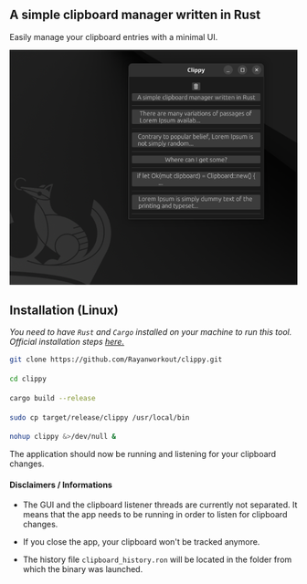 ## A simple clipboard manager written in Rust

Easily manage your clipboard entries with a minimal UI.

![Clippy Screenshot](./screenshot.png)

## Installation (Linux)

_You need to have `Rust` and `Cargo` installed on your machine to run this tool. Official installation steps [here.](https://www.rust-lang.org/tools/install)_

```bash
git clone https://github.com/Rayanworkout/clippy.git

cd clippy

cargo build --release

sudo cp target/release/clippy /usr/local/bin

nohup clippy &>/dev/null &

```

The application should now be running and listening for your clipboard changes.

#### Disclaimers / Informations

- The GUI and the clipboard listener threads are currently not separated. It means that the app needs to be running in order to listen for clipboard changes.

- If you close the app, your clipboard won't be tracked anymore.

- The history file `clipboard_history.ron` will be located in the folder from which the binary was launched.